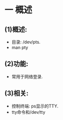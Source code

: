 # 一 概述
## (1)概述:
- 目录: /dev/pts.
- man pty

## (2)功能:
- 常用于网络登录.

## (3)相关:
- 控制终端: ps显示的TTY.
- tty命令和/dev/tty
